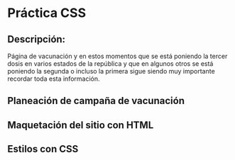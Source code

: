 # Práctica CSS
## Descripción:
Página de vacunación y en estos momentos que se está poniendo la tercer dosis en varios estados de la república y que en algunos otros se está poniendo la segunda o incluso la primera sigue siendo muy importante recordar toda esta información.

## Planeación de campaña de vacunación

## Maquetación del sitio con HTML

## Estilos con CSS 
